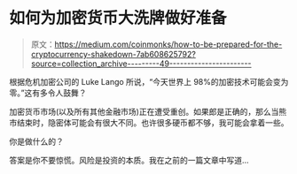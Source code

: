 # 如何为加密货币大洗牌做好准备

> 原文：<https://medium.com/coinmonks/how-to-be-prepared-for-the-cryptocurrency-shakedown-7ab608625792?source=collection_archive---------49----------------------->

根据危机加密公司的 Luke Lango 所说，“今天世界上 98%的加密技术可能会变为零。”这有多令人鼓舞？

加密货币市场(以及所有其他金融市场)正在遭受重创。如果郎是正确的，那么当熊市结束时，隐密体可能会有很大不同。也许很多硬币都不够，我可能会拿着一些。

你是做什么的？

答案是你不要惊慌。风险是投资的本质。我在之前的一篇文章中写道…